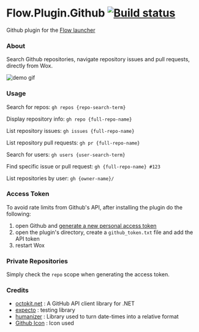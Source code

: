 Flow.Plugin.Github [![Build status](https://ci.appveyor.com/api/projects/status/6gonqqny035188wj?svg=true)](https://ci.appveyor.com/project/JohnTheGr8/flow-plugin-github)
==================

Github plugin for the [Flow launcher](https://github.com/Flow-Launcher/Flow.Launcher)

### About

Search Github repositories, navigate repository issues and pull requests, directly from Wox.

![demo gif](https://i.imgur.com/kHGbBQI.gif)

### Usage

Search for repos: `` gh repos {repo-search-term} ``

Display repository info: `` gh repo {full-repo-name} ``

List repository issues: `` gh issues {full-repo-name} ``

List repository pull requests: `` gh pr {full-repo-name} ``

Search for users: `` gh users {user-search-term} ``

Find specific issue or pull request: `` gh {full-repo-name} #123 ``

List repositories by user: `` gh {owner-name}/ ``

### Access Token

To avoid rate limits from Github's API, after installing the plugin do the following:

1. open Github and [generate a new personal access token](https://github.com/settings/tokens/new)
2. open the plugin's directory, create a `github_token.txt` file and add the API token
3. restart Wox

### Private Repositories

Simply check the `repo` scope when generating the access token.

### Credits

- [octokit.net](https://github.com/octokit/octokit.net) : A GitHub API client library for .NET
- [expecto](https://github.com/haf/expecto) : testing library
- [humanizer](https://github.com/Humanizr/Humanizer) : Library used to turn date-times into a relative format
- [Github Icon](https://www.iconfinder.com/icons/291716/github_logo_social_social_network_icon) : Icon used

